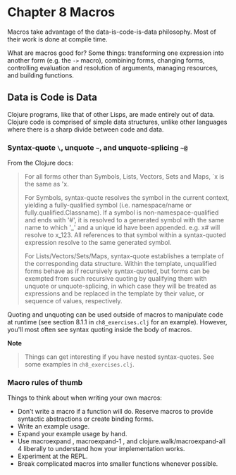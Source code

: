 Chapter 8 Macros
============================================

Macros take advantage of the data-is-code-is-data philosophy. Most of their work is done at compile time.

What are macros good for? Some things: transforming one expression into another form (e.g. the `->` macro), combining forms, changing forms, controlling evaluation and resolution of arguments, managing resources, and building functions.


Data is Code is Data
--------------------------------------------

Clojure programs, like that of other Lisps, are made entirely out of data. Clojure code is comprised of simple data structures, unlike other languages where there is a sharp divide between code and data.


### Syntax-quote `\`, unquote `~`, and unquote-splicing `~@`

From the Clojure docs:

> For all forms other than Symbols, Lists, Vectors, Sets and Maps, `x is the same as 'x.
>
> For Symbols, syntax-quote resolves the symbol in the current context, yielding a fully-qualified symbol (i.e. namespace/name or fully.qualified.Classname). If a symbol is non-namespace-qualified and ends with '#', it is resolved to a generated symbol with the same name to which '_' and a unique id have been appended. e.g. x# will resolve to x_123. All references to that symbol within a syntax-quoted expression resolve to the same generated symbol.
>
> For Lists/Vectors/Sets/Maps, syntax-quote establishes a template of the corresponding data structure. Within the template, unqualified forms behave as if recursively syntax-quoted, but forms can be exempted from such recursive quoting by qualifying them with unquote or unquote-splicing, in which case they will be treated as expressions and be replaced in the template by their value, or sequence of values, respectively.

Quoting and unquoting can be used outside of macros to manipulate code at runtime (see section 8.1.1 in `ch8_exercises.clj` for an example). However, you'll most often see syntax quoting inside the body of macros.

**Note**
> Things can get interesting if you have nested syntax-quotes. See some examples in `ch8_exercises.clj`.


### Macro rules of thumb

Things to think about when writing your own macros:

* Don’t write a macro if a function will do. Reserve macros to provide syntactic abstractions or create binding forms.
* Write an example usage.
* Expand your example usage by hand.
* Use macroexpand , macroexpand-1 , and clojure.walk/macroexpand-all 4 liberally to understand how your implementation works.
* Experiment at the REPL.
* Break complicated macros into smaller functions whenever possible.
